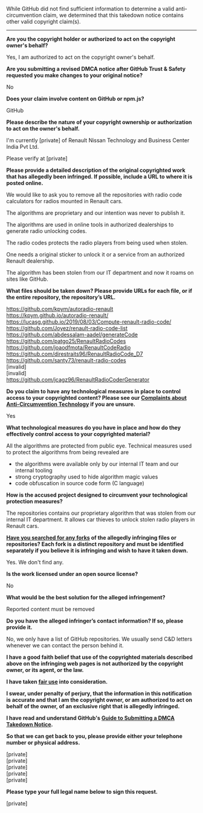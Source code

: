 While GitHub did not find sufficient information to determine a valid anti-circumvention claim, we determined that this takedown notice contains other valid copyright claim(s).

---

**Are you the copyright holder or authorized to act on the copyright owner's behalf?**

Yes, I am authorized to act on the copyright owner's behalf.

**Are you submitting a revised DMCA notice after GitHub Trust & Safety requested you make changes to your original notice?**

No

**Does your claim involve content on GitHub or npm.js?**

GitHub

**Please describe the nature of your copyright ownership or authorization to act on the owner's behalf.**

I'm currently [private] of Renault Nissan Technology and Business Center India Pvt Ltd.

Please verify at [private]

**Please provide a detailed description of the original copyrighted work that has allegedly been infringed. If possible, include a URL to where it is posted online.**

We would like to ask you to remove all the repositories with radio code calculators for radios mounted in Renault cars.

The algorithms are proprietary and our intention was never to publish it.

The algorithms are used in online tools in authorized dealerships to generate radio unlocking codes.

The radio codes protects the radio players from being used when stolen.

One needs a original sticker to unlock it or a service from an authorized Renault dealership.

The algorithm has been stolen from our IT department and now it roams on sites like GitHub.

**What files should be taken down? Please provide URLs for each file, or if the entire repository, the repository’s URL.**

https://github.com/kpym/autoradio-renault  
https://kpym.github.io/autoradio-renault/  
https://lucasg.github.io/2019/08/03/Compute-renault-radio-code/  
https://github.com/Joyez/renault-radio-code-list  
https://github.com/abdessalam-aadel/generateCode  
https://github.com/patgo25/RenaultRadioCodes  
https://github.com/joaodfmota/RenaultCodeRadio  
https://github.com/direstraits96/RenaultRadioCode_D7  
https://github.com/santy73/renault-radio-codes  
[invalid]    
[invalid]    
https://github.com/jcagz96/RenaultRadioCoderGenerator  

**Do you claim to have any technological measures in place to control access to your copyrighted content? Please see our <a href="https://docs.github.com/articles/guide-to-submitting-a-dmca-takedown-notice#complaints-about-anti-circumvention-technology">Complaints about Anti-Circumvention Technology</a> if you are unsure.**

Yes

**What technological measures do you have in place and how do they effectively control access to your copyrighted material?**

All the algorithms are protected from public eye. Technical measures used to protect the algorithms from being revealed are

* the algorithms were available only by our internal IT team and our internal tooling  
* strong cryptography used to hide algorithm magic values  
* code obfuscation in source code form (C language)

**How is the accused project designed to circumvent your technological protection measures?**

The repositories contains our proprietary algorithm that was stolen from our internal IT department. It allows car thieves to unlock stolen radio players in Renault cars.

**<a href="https://docs.github.com/articles/dmca-takedown-policy#b-what-about-forks-or-whats-a-fork">Have you searched for any forks</a> of the allegedly infringing files or repositories? Each fork is a distinct repository and must be identified separately if you believe it is infringing and wish to have it taken down.**

Yes. We don't find any.

**Is the work licensed under an open source license?**

No

**What would be the best solution for the alleged infringement?**

Reported content must be removed

**Do you have the alleged infringer’s contact information? If so, please provide it.**

No, we only have a list of GitHub repositories. We usually send C&D letters whenever we can contact the person behind it.

**I have a good faith belief that use of the copyrighted materials described above on the infringing web pages is not authorized by the copyright owner, or its agent, or the law.**

**I have taken <a href="https://www.lumendatabase.org/topics/22">fair use</a> into consideration.**

**I swear, under penalty of perjury, that the information in this notification is accurate and that I am the copyright owner, or am authorized to act on behalf of the owner, of an exclusive right that is allegedly infringed.**

**I have read and understand GitHub's <a href="https://docs.github.com/articles/guide-to-submitting-a-dmca-takedown-notice/">Guide to Submitting a DMCA Takedown Notice</a>.**

**So that we can get back to you, please provide either your telephone number or physical address.**

[private]  
[private]  
[private]  
[private]  
[private]

**Please type your full legal name below to sign this request.**

[private]
